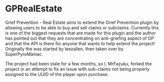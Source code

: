 GPRealEstate
============

Grief Prevention - Real Estate aims to extend the Grief Prevention plugin by allowing users to be able to buy and sell claims or subclaims. 
Currently this is one of the biggest requests that are made for this plugin and the author has pointed out that they are concentrating 
on anti-griefing aspect of GP and that the API is there for anyone that wants to help extend the project! 
Originally the was started by leezallen, then taken over by SuperPyroManiac.

The project had been stale for a few months, so I, MrFazuku, forked the project in an attempt to fix an issue with sub-claims not being
properly assigned to the UUID of the player upon purchase.  
